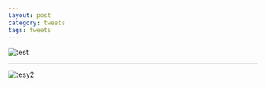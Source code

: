 ```yaml
--- 
layout: post
category: tweets
tags: tweets
--- 
```


![test](https://i.imgur.io/WtClAHb_d.webp?maxwidth=640&shape=thumb&fidelity=medium)

--- 

![tesy2](https://flic.kr/p/2oBF6NE)

